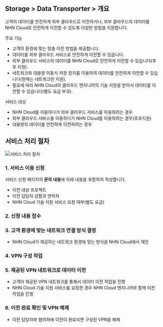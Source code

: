 ## Storage > Data Transporter > 개요

고객의 데이터를 안전하게 외부 클라우드로 이전하거나, 외부 클라우드의 데이터를 NHN Cloud로 안전하게 이전할 수 있도록 다양한 방법을 지원합니다.

주요 기능

* 고객의 환경에 맞는 맞춤 이전 방법을 제공합니다.
* 데이터를 외부 클라우드 서비스로 안전하게 이전할 수 있습니다.
* 외부 클라우드 서비스의 데이터를 NHN Cloud로 안전하게 이전할 수 있습니다(추후 지원).
* 네트워크와 대용량 이동식 저장 장치를 이용하여 데이터를 안전하게 이전할 수 있습니다(현재는 네트워크만 지원).
* 필요에 따라 NHN Cloud의 클라우드 엔지니어의 기술 지원을 받아서 데이터를 이전할 수 있습니다(별도 요금 부과).

서비스 대상

* NHN Cloud를 이용하다가 외부 클라우드 서비스를 이용하려는 경우
* 외부 클라우드 서비스를 이용하다가 NHN Cloud를 이용하려는 경우(추후지원)
* 대용량의 데이터를 안전하게 이전하려는 경우

## 서비스 처리 절차

![서비스 처리 절차](http://static.toastoven.net/prod_datatransporter/data-transporter-process.png)

### 1. 서비스 이용 신청

서비스 신청 페이지의 **문의 내용**에 아래 내용을 포함하여 작성합니다.

* 이전 대상 프로젝트
* 이전 담당자 성함과 연락처
* NHN Cloud 기술 지원 서비스 요청 여부(별도 요금)

### 2. 신청 내용 접수

### 3. 고객 환경에 맞는 네트워크 연결 방식 결정
* NHN Cloud가 제공하는 네트워크 환경에 맞는 방식을 NHN Cloud에서 제안

### 4. VPN 구성 작업

### 5. 제공된 VPN 네트워크로 데이터 이전
* 고객이 제공된 VPN 네트워크를 통해서 데이터 이전 작업을 진행
* NHN Cloud 기술 지원 서비스를 요청한 경우 NHN Cloud 엔지니어와 함께 이전 작업을 진행

### 6. 이전 완료 확인 및 VPN 해제
* 이전 담당자와 협의하에 이전이 완료되면 구성된 VPN을 해제

